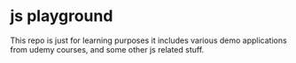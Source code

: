 # js playground
This repo is just for learning purposes it includes
various demo applications from udemy courses, and some other js related stuff.